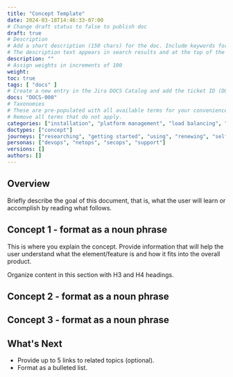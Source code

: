 ```yaml
---
title: "Concept Template"
date: 2024-03-18T14:46:33-07:00
# Change draft status to false to publish doc
draft: true
# Description
# Add a short description (150 chars) for the doc. Include keywords for SEO. 
# The description text appears in search results and at the top of the doc.
description: ""
# Assign weights in increments of 100
weight: 
toc: true
tags: [ "docs" ]
# Create a new entry in the Jira DOCS Catalog and add the ticket ID (DOCS-<number>) below
docs: "DOCS-000"
# Taxonomies
# These are pre-populated with all available terms for your convenience.
# Remove all terms that do not apply.
categories: ["installation", "platform management", "load balancing", "api management", "service mesh", "security", "analytics"]
doctypes: ["concept"]
journeys: ["researching", "getting started", "using", "renewing", "self service"]
personas: ["devops", "netops", "secops", "support"]
versions: []
authors: []
---
```

 
## Overview

Briefly describe the goal of this document, that is, what the user will learn or accomplish by reading what follows.

## Concept 1 - format as a noun phrase

This is where you explain the concept. Provide information that will help the user understand what the element/feature is and how it fits into the overall product.

Organize content in this section with H3 and H4 headings.

## Concept 2 - format as a noun phrase

## Concept 3 - format as a noun phrase

## What's Next

- Provide up to 5 links to related topics (optional).
- Format as a bulleted list.